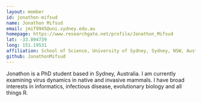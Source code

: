 ```yaml
---
layout: member
id: jonathon-mifsud
name: Jonathon Mifsud
email: jmif9945@uni.sydney.edu.au
homepage: https://www.researchgate.net/profile/Jonathon_Mifsud
lat: -33.894739
long: 151.19531
affiliation: School of Science, University of Sydney, Sydney, NSW, Australia 
github: JonathonMifsud
---
```

Jonathon is a PhD student based in Sydney, Australia. I am currently examining virus dynamics in native and invasive mammals. I have broad interests in informatics, infectious disease, evolutionary biology and all things R. 
